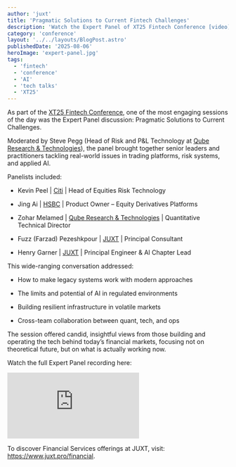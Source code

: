 ```yaml
---
author: 'juxt'
title: 'Pragmatic Solutions to Current Fintech Challenges'
description: 'Watch the Expert Panel of XT25 Fintech Conference [video]'
category: 'conference'
layout: '../../layouts/BlogPost.astro'
publishedDate: '2025-08-06'
heroImage: 'expert-panel.jpg'
tags:
  - 'fintech'
  - 'conference'
  - 'AI'
  - 'tech talks'
  - 'XT25'
---
```


As part of the [XT25 Fintech Conference](https://www.juxt.pro/xt25/), one of the most engaging sessions of the day was the Expert Panel discussion: Pragmatic Solutions to Current Challenges.

Moderated by Steve Pegg (Head of Risk and P&L Technology at [Qube Research & Technologies](https://www.qube-rt.com/)), the panel brought together senior leaders and practitioners tackling real-world issues in trading platforms, risk systems, and applied AI.

Panelists included:

- Kevin Peel | [Citi](https://www.citi.com) | Head of Equities Risk Technology

- Jing Ai | [HSBC](https://www.hsbc.com) | Product Owner – Equity Derivatives Platforms

- Zohar Melamed | [Qube Research & Technologies](https://www.qube-rt.com) | Quantitative Technical Director

- Fuzz (Farzad) Pezeshkpour | [JUXT](https://www.juxt.pro) | Principal Consultant

- Henry Garner | [JUXT](https://www.juxt.pro) | Principal Engineer & AI Chapter Lead

This wide-ranging conversation addressed:

- How to make legacy systems work with modern approaches

- The limits and potential of AI in regulated environments

- Building resilient infrastructure in volatile markets

- Cross-team collaboration between quant, tech, and ops

The session offered candid, insightful views from those building and operating the tech behind today’s financial markets, focusing not on theoretical future, but on what is actually working now.

Watch the full Expert Panel recording here:

<iframe class='aspect-video w-full' src="https://www.youtube.com/embed/nmLiu_2rr_k?si=c2EeJSdHJI-xXoDM" title="YouTube video player" frameborder="0" allow="accelerometer; autoplay; clipboard-write; encrypted-media; gyroscope; picture-in-picture; web-share" referrerpolicy="strict-origin-when-cross-origin" allowfullscreen></iframe>

To discover Financial Services offerings at JUXT, visit: https://www.juxt.pro/financial.
